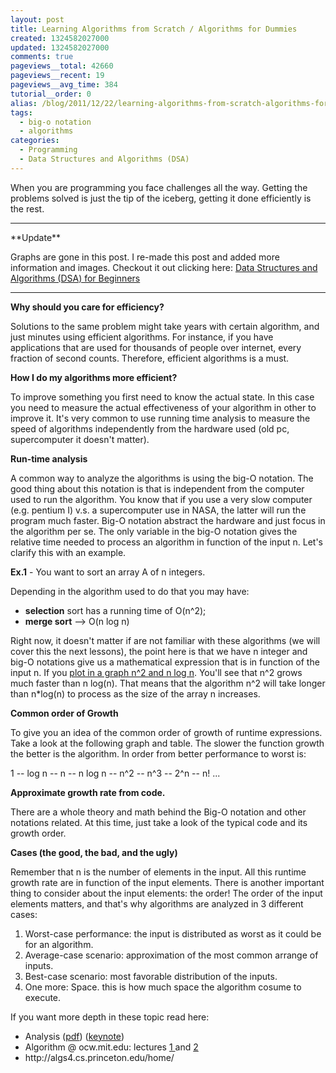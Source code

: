 ```yaml
---
layout: post
title: Learning Algorithms from Scratch / Algorithms for Dummies
created: 1324582027000
updated: 1324582027000
comments: true
pageviews__total: 42660
pageviews__recent: 19
pageviews__avg_time: 384
tutorial__order: 0
alias: /blog/2011/12/22/learning-algorithms-from-scratch-algorithms-for-dummies/
tags:
  - big-o notation
  - algorithms
categories:
  - Programming
  - Data Structures and Algorithms (DSA)
---
```


<p>When you are programming you face challenges all the way. Getting the problems solved is just the tip of the iceberg, getting it done efficiently is the rest.</p>

<!--More-->
<hr>
**Update**

Graphs are gone in this post. I re-made this post and added more information and images. Checkout it out clicking here: <a href="/blog/2018/04/04/how-you-can-change-the-world-learning-data-structures-algorithms-free-online-course-tutorial/">Data Structures and Algorithms (DSA) for Beginners</a>
<hr>

<p class="p1"><b>Why should you care for efficiency?</b></p>
<p class="p1">Solutions to the same problem might take years with certain algorithm, and just minutes using efficient algorithms. For instance, if you have applications that are used for thousands of people over internet, every fraction of second counts. Therefore, efficient algorithms is a must.</p>
<p class="p1"><b>How I do my algorithms more efficient?</b></p>
<p class="p1">To improve something you first need to know the actual state. In this case you need to measure the actual effectiveness of your algorithm in other to improve it. It&#39;s very common to use running time analysis to measure the speed of algorithms independently from the hardware used (old pc, supercomputer it doesn&#39;t matter).&nbsp;</p>
<p class="p1"><b>Run-time analysis</b></p>
<p class="p1">A common way to analyze the algorithms is using the big-O notation. The good thing about this notation is that is independent from the computer used to run the algorithm. You know that if you use a very slow computer (e.g. pentium I) v.s. a supercomputer use in NASA, the latter will run the program much faster. Big-O notation abstract the hardware and just focus in the algorithm per se. The only variable in the big-O notation gives the relative time needed to process an algorithm in function of the input n. Let&#39;s clarify this with an example.</p>
<p class="p1"><strong>Ex.1</strong> - You want to sort an array A of n integers.&nbsp;</p>
<p class="p1">Depending in the algorithm used to do that you may have:</p>
<ul>
	<li class="p1">
		<b>selection</b> sort has a running time of O(n^2);</li>
	<li class="p1">
		<b>merge sort</b> --&gt; O(n log n)</li>
</ul>
<p class="p1">Right now, it doesn&#39;t matter if are not familiar with these algorithms (we will cover this the next lessons), the point here is that we have n integer and big-O notations give us a mathematical expression that is in function of the input n. If you&nbsp;<a href="http://fooplot.com/index.php?&amp;type0=0&amp;type1=0&amp;type2=0&amp;type3=0&amp;type4=0&amp;y0=x%5E2&amp;y1=x*log%28x%29&amp;y2=&amp;y3=&amp;y4=&amp;r0=&amp;r1=&amp;r2=&amp;r3=&amp;r4=&amp;px0=&amp;px1=&amp;px2=&amp;px3=&amp;px4=&amp;py0=&amp;py1=&amp;py2=&amp;py3=&amp;py4=&amp;smin0=0&amp;smin1=0&amp;smin2=0&amp;smin3=0&amp;smin4=0&amp;smax0=2pi&amp;smax1=2pi&amp;smax2=2pi&amp;smax3=2pi&amp;smax4=2pi&amp;thetamin0=0&amp;thetamin1=0&amp;thetamin2=0&amp;thetamin3=0&amp;thetamin4=0&amp;thetamax0=2pi&amp;thetamax1=2pi&amp;thetamax2=2pi&amp;thetamax3=2pi&amp;thetamax4=2pi&amp;ipw=0&amp;ixmin=-5&amp;ixmax=5&amp;iymin=-3&amp;iymax=3&amp;igx=1&amp;igy=1&amp;igl=1&amp;igs=0&amp;iax=1&amp;ila=1&amp;xmin=-5&amp;xmax=5&amp;ymin=-3&amp;ymax=3"><span class="s1">plot in a graph n^2 and n log n</span></a>. You&#39;ll see that n^2 grows much faster than n log(n). That means that the algorithm n^2 will take longer than n*log(n) to process as the size of the array n increases.</p>
<p class="p1"><b>Common order of Growth</b></p>
<p class="p1">To give you an idea of the common order of growth of runtime expressions. Take a look at the following graph and table. The slower the function growth the better is the algorithm. In order from better performance to worst is:</p>
<p class="p1">1 -- log n -- n -- n log n -- n^2 -- n^3 -- 2^n -- n! ...</p>
<p class="p2">


<!-- <img alt="" src="http://adrianmejiarosario.com/sites/default/files/Screen%20Shot%202011-12-22%20at%203.22.12%20PM.png"  /> -->


</p>
<p class="p2">


<!-- <img alt="" src="http://adrianmejiarosario.com/sites/default/files/Screen%20Shot%202011-12-22%20at%203.23.45%20PM.png"  /> -->


</p>
<p class="p1"><b>Approximate growth rate from code.</b></p>
<p class="p1">There are a whole theory and math behind the Big-O notation and other notations related. At this time, just take a look of the typical code and its growth order.</p>
<p class="p1">


<!-- <img alt="" src="http://adrianmejiarosario.com/sites/default/files/Screen%20Shot%202011-12-22%20at%204.51.48%20PM.png"  /> -->


</p>
<p><strong>Cases (the good, the bad, and the ugly)</strong></p>
<p>Remember that n is the number of elements in the input. All this runtime growth rate are in function of the input elements. There is another important thing to consider about the input elements: the order! The order of the input elements matters, and that&#39;s why algorithms are analyzed in 3 different cases:</p>
<ol>
	<li>
		Worst-case performance: the input is distributed as worst as it could be for an algorithm. &nbsp;&nbsp;</li>
	<li>
		Average-case scenario: approximation of the most common arrange of inputs.</li>
	<li>
		Best-case scenario: most favorable distribution of the inputs.</li>
	<li>
		One more: Space. this is how much space the algorithm cosume to execute.&nbsp;</li>
</ol>
<p class="p2">If you want more depth in these topic read here:&nbsp;</p>
<ul>
	<li class="p2">
		<span >Analysis (</span><a href="http://gcu.googlecode.com/files/02Analysis.pdf" >pdf</a><span >) (</span><a href="http://gcu.googlecode.com/files/02Analysis.key.zip" >keynote</a><span >)</span></li>
	<li class="p2">
		<span >Algorithm @&nbsp;</span>ocw.mit.edu: lectures <a href="http://ocw.mit.edu/courses/electrical-engineering-and-computer-science/6-046j-introduction-to-algorithms-sma-5503-fall-2005/video-lectures/lecture-1-administrivia-introduction-analysis-of-algorithms-insertion-sort-mergesort">1 </a>and <a href="http://ocw.mit.edu/courses/electrical-engineering-and-computer-science/6-046j-introduction-to-algorithms-sma-5503-fall-2005/video-lectures/lecture-2-asymptotic-notation-recurrences-substitution-master-method">2</a></li>
	<li class="p2">
		http://algs4.cs.princeton.edu/home/</li>
</ul>
<p class="p2">&nbsp;</p>
